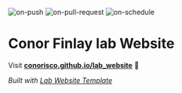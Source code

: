 
  ![on-push](../../actions/workflows/on-push.yaml/badge.svg)
  ![on-pull-request](../../actions/workflows/on-pull-request.yaml/badge.svg)
  ![on-schedule](../../actions/workflows/on-schedule.yaml/badge.svg)

  # Conor Finlay lab Website

  Visit **[conorisco.github.io/lab_website](https://conorisco.github.io/lab_website)** 🚀

  _Built with [Lab Website Template](https://greene-lab.gitbook.io/lab-website-template-docs)_
